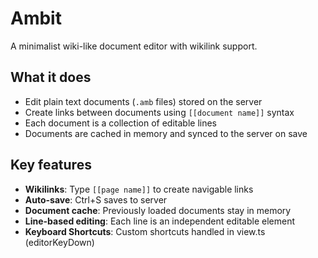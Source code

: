 # Ambit

A minimalist wiki-like document editor with wikilink support.

## What it does

- Edit plain text documents (`.amb` files) stored on the server
- Create links between documents using `[[document name]]` syntax
- Each document is a collection of editable lines
- Documents are cached in memory and synced to the server on save

## Key features

- **Wikilinks**: Type `[[page name]]` to create navigable links
- **Auto-save**: Ctrl+S saves to server
- **Document cache**: Previously loaded documents stay in memory
- **Line-based editing**: Each line is an independent editable element
- **Keyboard Shortcuts**: Custom shortcuts handled in view.ts (editorKeyDown)


